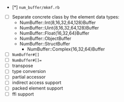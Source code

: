 - [*] `num_buffer/mkmf.rb`
- [ ] Separate concrete class by the element data types:
    - NumBuffer::Int{8,16,32,64,128}Buffer
    - NumBuffer::Uint{8,16,32,64,128}Buffer
    - NumBuffer::Float{16,32,64}Buffer
    - NumBuffer::ObjectBuffer
    - NumBuffer::StructBuffer
      - NumBuffer::Complex{16,32,64}Buffer
- [ ] `NumBuffer#[]`
- [ ] `NumBuffer#[]=`
- [ ] transpose
- [ ] type conversion
- [ ] partial accessor
- [ ] indirect access support
- [ ] packed element support
- [ ] ffi support
